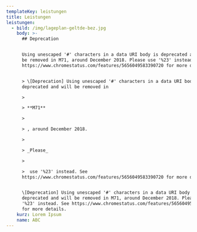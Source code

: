 ```yaml
---
templateKey: leistungen
title: Leistungen
leistungen:
  - bild: /img/lageplan-geltde-bez.jpg
    body: >-
      ## Deprecation


      Using unescaped '#' characters in a data URI body is deprecated and will
      be removed in M71, around December 2018. Please use '%23' instead. See
      https://www.chromestatus.com/features/5656049583390720 for more details.


      > \[Deprecation] Using unescaped '#' characters in a data URI body is
      deprecated and will be removed in 

      >

      > **M71**

      >

      > , around December 2018. 

      >

      > _Please_

      >

      >  use '%23' instead. See
      https://www.chromestatus.com/features/5656049583390720 for more details.


      \[Deprecation] Using unescaped '#' characters in a data URI body is
      deprecated and will be removed in M71, around December 2018. Please use
      '%23' instead. See https://www.chromestatus.com/features/5656049583390720
      for more details.
    kurz: Lorem Ipsum
    name: ABC
---
```


